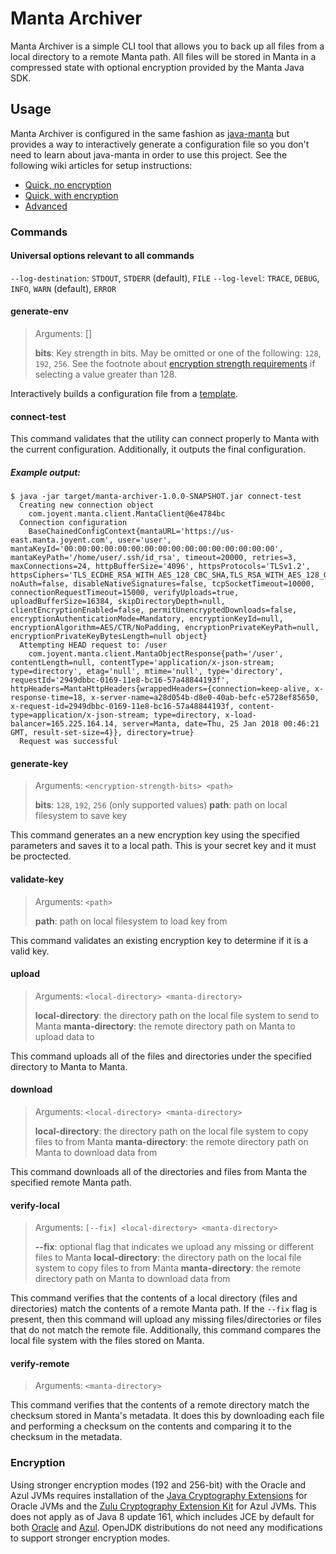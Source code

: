 # Manta Archiver

Manta Archiver is a simple CLI tool that allows you to back up all files from
a local directory to a remote Manta path. All files will be stored in Manta
in a compressed state with optional encryption provided by the Manta Java SDK.

## Usage

Manta Archiver is configured in the same fashion as [java-manta](https://github.com/joyent/java-manta) but provides a way
to interactively generate a configuration file so you don't need to learn about java-manta in order to use this project.
See the following wiki articles for setup instructions:

- [Quick, no encryption](https://github.com/joyent/manta-archiver/wiki/Quick-setup,-no-encryption)
- [Quick, with encryption](https://github.com/joyent/manta-archiver/wiki/Quick-setup,-with-encryption)
- [Advanced](https://github.com/joyent/manta-archiver/wiki/Advanced-setup)

### Commands

#### Universal options relevant to all commands
`--log-destination`: `STDOUT`, `STDERR` (default), `FILE`
`--log-level`: `TRACE`, `DEBUG`, `INFO`, `WARN` (default), `ERROR`

#### generate-env
> Arguments: [<encryption-strength-bits>]
>
> **bits**: Key strength in bits. May be omitted or one of the following: `128`, `192`, `256`. See the footnote about [encryption strength requirements](#encryption) if selecting a value greater than 128.

Interactively builds a configuration file from a [template](/src/main/java/resources/env.sh).

#### connect-test

This command validates that the utility can connect properly to Manta with the
current configuration. Additionally, it outputs the final configuration.

##### Example output:

```
$ java -jar target/manta-archiver-1.0.0-SNAPSHOT.jar connect-test
  Creating new connection object
    com.joyent.manta.client.MantaClient@6e4784bc
  Connection configuration
    BaseChainedConfigContext{mantaURL='https://us-east.manta.joyent.com', user='user', mantaKeyId='00:00:00:00:00:00:00:00:00:00:00:00:00:00:00:00', mantaKeyPath='/home/user/.ssh/id_rsa', timeout=20000, retries=3, maxConnections=24, httpBufferSize='4096', httpsProtocols='TLSv1.2', httpsCiphers='TLS_ECDHE_RSA_WITH_AES_128_CBC_SHA,TLS_RSA_WITH_AES_128_GCM_SHA256,TLS_RSA_WITH_AES_256_CBC_SHA256,TLS_RSA_WITH_AES_128_CBC_SHA256', noAuth=false, disableNativeSignatures=false, tcpSocketTimeout=10000, connectionRequestTimeout=15000, verifyUploads=true, uploadBufferSize=16384, skipDirectoryDepth=null, clientEncryptionEnabled=false, permitUnencryptedDownloads=false, encryptionAuthenticationMode=Mandatory, encryptionKeyId=null, encryptionAlgorithm=AES/CTR/NoPadding, encryptionPrivateKeyPath=null, encryptionPrivateKeyBytesLength=null object}
  Attempting HEAD request to: /user
    com.joyent.manta.client.MantaObjectResponse{path='/user', contentLength=null, contentType='application/x-json-stream; type=directory', etag='null', mtime='null', type='directory', requestId='2949dbbc-0169-11e8-bc16-57a48844193f', httpHeaders=MantaHttpHeaders{wrappedHeaders={connection=keep-alive, x-response-time=18, x-server-name=a28d054b-d8e0-40ab-befc-e5728ef85650, x-request-id=2949dbbc-0169-11e8-bc16-57a48844193f, content-type=application/x-json-stream; type=directory, x-load-balancer=165.225.164.14, server=Manta, date=Thu, 25 Jan 2018 00:46:21 GMT, result-set-size=4}}, directory=true}
  Request was successful
```

#### generate-key
> Arguments: `<encryption-strength-bits> <path>`
>
> **bits**: `128`, `192`, `256` (only supported values)
> **path**: path on local filesystem to save key

This command generates an a new encryption key using the specified parameters
and saves it to a local path. This is your secret key and it must be proctected.

#### validate-key
> Arguments: `<path>`
>
> **path**: path on local filesystem to load key from

This command validates an existing encryption key to determine if it is a valid
key.

#### upload
> Arguments: `<local-directory> <manta-directory>`
>
> **local-directory**: the directory path on the local file system to send to Manta
> **manta-directory**: the remote directory path on Manta to upload data to

This command uploads all of the files and directories under the specified
directory to Manta to Manta.

#### download
> Arguments: `<local-directory> <manta-directory>`
>
> **local-directory**: the directory path on the local file system to copy files to from Manta
> **manta-directory**: the remote directory path on Manta to download data from

This command downloads all of the directories and files from Manta the specified
remote Manta path.

#### verify-local
> Arguments: `[--fix] <local-directory> <manta-directory>`
>
> **--fix**: optional flag that indicates we upload any missing or different files to Manta
> **local-directory**: the directory path on the local file system to copy files to from Manta
> **manta-directory**: the remote directory path on Manta to download data from

This command verifies that the contents of a local directory (files and
directories) match the contents of a remote Manta path. If the `--fix` flag is
present, then this command will upload any missing files/directories or files
that do not match the remote file. Additionally, this command compares the local
file system with the files stored on Manta.

#### verify-remote
> Arguments: `<manta-directory>`

This command verifies that the contents of a remote directory match the checksum
stored in Manta's metadata. It does this by downloading each file and performing
a checksum on the contents and comparing it to the checksum in the metadata.

### Encryption
Using stronger encryption modes (192 and 256-bit) with the Oracle and Azul JVMs requires installation of the
[Java Cryptography Extensions](http://www.oracle.com/technetwork/java/javase/downloads/jce8-download-2133166.html) for Oracle JVMs and the [Zulu Cryptography Extension Kit](https://www.azul.com/products/zulu-and-zulu-enterprise/zulu-cryptography-extension-kit/) for Azul JVMs. This does not apply as of Java 8 update 161, which includes JCE by default for both [Oracle](http://www.oracle.com/technetwork/java/javase/8u161-relnotes-4021379.html#JDK-8170157) and [Azul](https://support.azul.com/hc/en-us/articles/115001122623-Java-Cryptography-Extension-JCE-for-Zing). OpenJDK distributions do not need any modifications to support stronger encryption modes.
